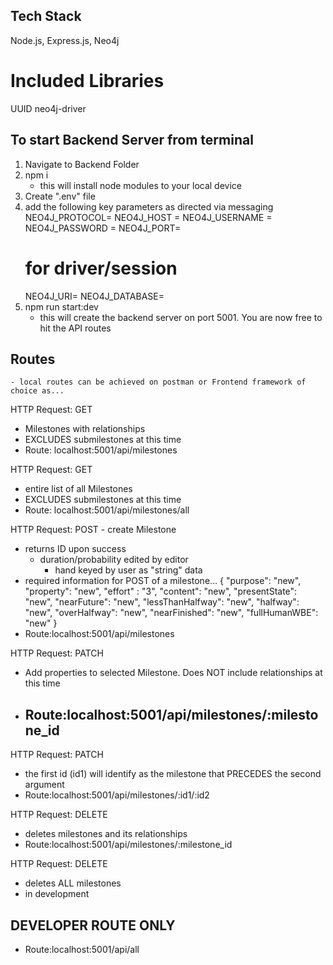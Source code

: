 ## Tech Stack 
Node.js, Express.js, Neo4j 

# Included Libraries
UUID
neo4j-driver

## To start Backend Server from terminal
1. Navigate to Backend Folder
2. npm i
    - this will install node modules to your local device
3. Create ".env" file
4. add the following key parameters as directed via messaging
    NEO4J_PROTOCOL= <YOUR PROTOCOL>
    NEO4J_HOST = <NEO4J HOST>
    NEO4J_USERNAME = <USERNAME>
    NEO4J_PASSWORD = <PASSWORD>
    NEO4J_PORT= <PORT>
    # for driver/session
    NEO4J_URI= <NEO4J URI>
    NEO4J_DATABASE= <DATABASE NAME>
5. npm run start:dev
    - this will create the backend server on port 5001. You are now free to hit the API routes

## Routes
    - local routes can be achieved on postman or Frontend framework of choice as...

HTTP Request: GET 
- Milestones with relationships
- EXCLUDES submilestones at this time
- Route: localhost:5001/api/milestones

HTTP Request: GET 
- entire list of all Milestones
- EXCLUDES submilestones at this time
- Route: localhost:5001/api/milestones/all

HTTP Request: POST - create Milestone
- returns ID upon success
    - duration/probability edited by editor
        - hand keyed by user as "string" data
- required information for POST of a milestone...
    {
        "purpose": "new",
        "property": "new",
        "effort" : "3",
        "content": "new",
        "presentState": "new",
        "nearFuture": "new",
        "lessThanHalfway": "new",
        "halfway": "new",
        "overHalfway": "new",
        "nearFinished": "new",
        "fullHumanWBE": "new"
    }
- Route:localhost:5001/api/milestones

HTTP Request: PATCH 
- Add properties to selected Milestone. Does NOT include relationships at this time
- Route:localhost:5001/api/milestones/:milestone_id
    - 

HTTP Request: PATCH
- the first id (id1) will identify as the milestone that PRECEDES the second argument
- Route:localhost:5001/api/milestones/:id1/:id2

HTTP Request: DELETE 
- deletes milestones and its relationships
- Route:localhost:5001/api/milestones/:milestone_id

HTTP Request: DELETE 
- deletes ALL milestones
- in development
## DEVELOPER ROUTE ONLY 
- Route:localhost:5001/api/all
